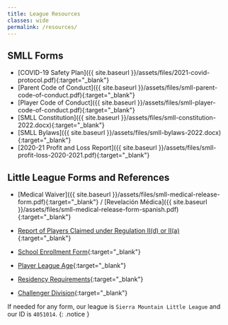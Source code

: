```yaml
---
title: League Resources
classes: wide
permalink: /resources/
---
```


## SMLL Forms

* [COVID-19 Safety Plan]({{ site.baseurl }}/assets/files/2021-covid-protocol.pdf){:target="_blank"}
* [Parent Code of Conduct]({{ site.baseurl }}/assets/files/smll-parent-code-of-conduct.pdf){:target="_blank"}
* [Player Code of Conduct]({{ site.baseurl }}/assets/files/smll-player-code-of-conduct.pdf){:target="_blank"}
* [SMLL Constitution]({{ site.baseurl }}/assets/files/smll-constitution-2022.docx){:target="_blank"}
* [SMLL Bylaws]({{ site.baseurl }}/assets/files/smll-bylaws-2022.docx){:target="_blank"}
* [2020-21 Profit and Loss Report]({{ site.baseurl }}/assets/files/smll-profit-loss-2020-2021.pdf){:target="_blank"}

## Little League Forms and References

* [Medical Waiver]({{ site.baseurl }}/assets/files/smll-medical-release-form.pdf){:target="_blank"} / [Revelación Médica]({{ site.baseurl }}/assets/files/smll-medical-release-form-spanish.pdf){:target="_blank"}
* [Report of Players Claimed under Regulation II(d) or II(a)](https://www.littleleague.org/downloads/regulation-iid/){:target="_blank"}
* [School Enrollment Form](https://www.littleleague.org/downloads/school-enrollment-form/){:target="_blank"}

* [Player League Age](https://www.littleleague.org/play-little-league/determine-league-age/){:target="_blank"}
* [Residency Requirements](https://www.littleleague.org/university/articles/residency-requirements/){:target="_blank"}
* [Challenger Division](https://www.littleleague.org/play-little-league/challenger/){:target="_blank"}

If needed for any form, our league is `Sierra Mountain Little League`
and our ID is `4051014`.
{: .notice }
